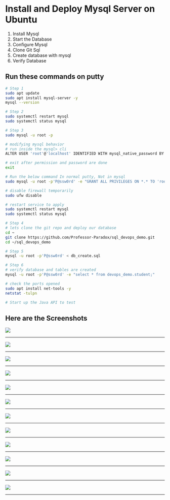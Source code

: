 # Install and Deploy Mysql Server on Ubuntu

1. Install Mysql
2. Start the Database
3. Configure Mysql 
4. Clone Git Sql
5. Create database with mysql
6. Verify Database


## Run these commands on putty
```bash
# Step 1
sudo apt update
sudo apt install mysql-server -y
mysql --version

# Step 2
sudo systemctl restart mysql
sudo systemctl status mysql

# Step 3
sudo mysql -u root -p

# modifying mysql behavior
# run inside the mysql> cli
ALTER USER 'root'@'localhost' IDENTIFIED WITH mysql_native_password BY 'P@ssw0rd';

# exit after permission and password are done
exit

# Run the below command In normal putty, Not in mysql
sudo mysql -u root -p'P@ssw0rd' -e "GRANT ALL PRIVILEGES ON *.* TO 'root'@'%'; FLUSH PRIVILEGES;"

# disable firewall temporarily
sudo ufw disable

# restart service to apply
sudo systemctl restart mysql
sudo systemctl status mysql

# Step 4
# lets clone the git repo and deploy our database
cd ~
git clone https://github.com/Professor-Paradox/sql_devops_demo.git
cd ~/sql_devops_demo

# Step 5
mysql -u root -p'P@ssw0rd' < db_create.sql

# Step 6
# verify database and tables are created
mysql -u root -p'P@ssw0rd' -e "select * from devops_demo.student;"

# check the ports opened
sudo apt install net-tools -y
netstat -tulpn

# Start up the Java API to test
```


## Here are the Screenshots

![](img/sql-db-01.png)
<hr>
  
![](img/sql-db-02.png)
<hr>
  
![](img/sql-db-03.png)
<hr>
  
![](img/sql-db-04.png)
<hr>
  
![](img/sql-db-05.png)
<hr>
  
![](img/sql-db-06.png)
<hr>
  
![](img/sql-db-06-1.png)
<hr>
  
![](img/sql-db-07.png)
<hr>
  
![](img/sql-db-08.png)
<hr>
  
![](img/sql-db-09.png)
<hr>
  
![](img/sql-db-10.png)
<hr>
  
![](img/sql-db-11.png)
<hr>
  